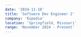```yaml
---
date: '2024-11-18'
title: 'Software Dev Engineer 2'
company: 'Expedia'
location: 'Springfield, Missouri'
range: 'November 2024 - Present'
---
```


<!-- - Developed and shipped highly interactive web applications for Apple Music using Ember.js
- Built and shipped the Apple Music Extension within Facebook Messenger leveraging third-party and internal APIs
- Architected and implemented the front-end of Apple Music's embeddable web player widget, which lets users log in and listen to full songs in the browser
- Contributed extensively to MusicKit.js, a JavaScript framework that allows developers to add an Apple Music player to their web apps -->
